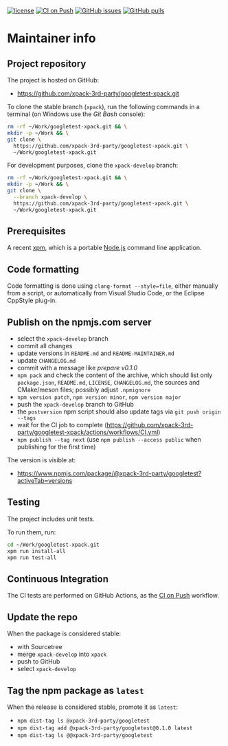 [![license](https://img.shields.io/github/license/xpack-3rd-party/googletest-xpack)](https://github.com/xpack-3rd-party/googletest-xpack/blob/xpack/LICENSE)
[![CI on Push](https://github.com/xpack-3rd-party/googletest-xpack/workflows/CI%20on%20Push/badge.svg)](https://github.com/xpack-3rd-party/googletest-xpack/actions?query=workflow%3A%22CI+on+Push%22)
[![GitHub issues](https://img.shields.io/github/issues/xpack-3rd-party/googletest-xpack.svg)](https://github.com/xpack-3rd-party/googletest-xpack/issues/)
[![GitHub pulls](https://img.shields.io/github/issues-pr/xpack-3rd-party/googletest-xpack.svg)](https://github.com/xpack-3rd-party/googletest-xpack/pulls)

# Maintainer info

## Project repository

The project is hosted on GitHub:

- <https://github.com/xpack-3rd-party/googletest-xpack.git>

To clone the stable branch (`xpack`), run the following commands in a
terminal (on Windows use the _Git Bash_ console):

```sh
rm -rf ~/Work/googletest-xpack.git && \
mkdir -p ~/Work && \
git clone \
  https://github.com/xpack-3rd-party/googletest-xpack.git \
  ~/Work/googletest-xpack.git
```

For development purposes, clone the `xpack-develop` branch:

```sh
rm -rf ~/Work/googletest-xpack.git && \
mkdir -p ~/Work && \
git clone \
  --branch xpack-develop \
  https://github.com/xpack-3rd-party/googletest-xpack.git \
  ~/Work/googletest-xpack.git
```

## Prerequisites

A recent [xpm](https://xpack.github.io/xpm/), which is a portable
[Node.js](https://nodejs.org/) command line application.

## Code formatting

Code formatting is done using `clang-format --style=file`, either manually
from a script, or automatically from Visual Studio Code, or the Eclipse
CppStyle plug-in.

## Publish on the npmjs.com server

- select the `xpack-develop` branch
- commit all changes
- update versions in `README.md` and `README-MAINTAINER.md`
- update `CHANGELOG.md`
- commit with a message like _prepare v0.1.0_
- `npm pack` and check the content of the archive, which should list
  only `package.json`, `README.md`, `LICENSE`, `CHANGELOG.md`,
  the sources and CMake/meson files;
  possibly adjust `.npmignore`
- `npm version patch`, `npm version minor`, `npm version major`
- push the `xpack-develop` branch to GitHub
- the `postversion` npm script should also update tags via `git push origin --tags`
- wait for the CI job to complete
  (<https://github.com/xpack-3rd-party/googletest-xpack/actions/workflows/CI.yml>)
- `npm publish --tag next` (use `npm publish --access public` when
  publishing for the first time)

The version is visible at:

- <https://www.npmjs.com/package/@xpack-3rd-party/googletest?activeTab=versions>

## Testing

The project includes unit tests.

To run them, run:

```sh
cd ~/Work/googletest-xpack.git
xpm run install-all
xpm run test-all
```

## Continuous Integration

The CI tests are performed on GitHub Actions, as the
[CI on Push](https://github.com/xpack-3rd-party/googletest-xpack/actions?query=workflow%3A%22CI+on+Push%22)
workflow.

## Update the repo

When the package is considered stable:

- with Sourcetree
- merge `xpack-develop` into `xpack`
- push to GitHub
- select `xpack-develop`

## Tag the npm package as `latest`

When the release is considered stable, promote it as `latest`:

- `npm dist-tag ls @xpack-3rd-party/googletest`
- `npm dist-tag add @xpack-3rd-party/googletest@0.1.0 latest`
- `npm dist-tag ls @@xpack-3rd-party/googletest`
